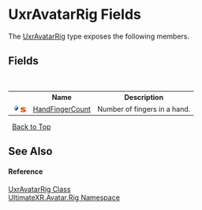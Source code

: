 # UxrAvatarRig Fields
 

The <a href="T_UltimateXR_Avatar_Rig_UxrAvatarRig">UxrAvatarRig</a> type exposes the following members.


## Fields
&nbsp;<table><tr><th></th><th>Name</th><th>Description</th></tr><tr><td>![Public field](media/pubfield.gif "Public field")![Static member](media/static.gif "Static member")</td><td><a href="F_UltimateXR_Avatar_Rig_UxrAvatarRig_HandFingerCount">HandFingerCount</a></td><td>
Number of fingers in a hand.</td></tr></table>&nbsp;
<a href="#uxravatarrig-fields">Back to Top</a>

## See Also


#### Reference
<a href="T_UltimateXR_Avatar_Rig_UxrAvatarRig">UxrAvatarRig Class</a><br /><a href="N_UltimateXR_Avatar_Rig">UltimateXR.Avatar.Rig Namespace</a><br />